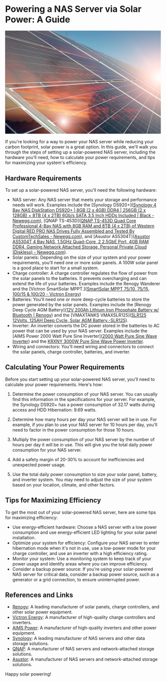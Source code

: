 

# Powering a NAS Server via Solar Power: A Guide
![Nas Solar Data Storage](/assets/Images/Solar.jpg)

If you're looking for a way to power your NAS server while reducing your carbon footprint, solar power is a great option. In this guide, we'll walk you through the steps of setting up a solar-powered NAS server, including the hardware you'll need, how to calculate your power requirements, and tips for maximizing your system's efficiency.

## Hardware Requirements

To set up a solar-powered NAS server, you'll need the following hardware:

- NAS server: Any NAS server that meets your storage and performance needs will work. Examples include the [Synology DS920+]([Synology 4 Bay NAS DiskStation DS920+ | 8GB (2 x 4GB) DDR4 | 256GB (2 x 128GB) + 8TB (4 x 2TB) 6Gb/s SATA 3.5 Inch HDDs Included | Black - Newegg.com](https://www.newegg.com/p/36X-009Y-00010?Description=Synology%20DS920+&cm_re=Synology_DS920+-_-9SIAKN7JKD7349-_-Product)), [QNAP TS-453D]([QNAP TS-453D Quad Core Professional 4-Bay NAS with 8GB RAM and 8TB (4 x 2TB) of Western Digital RED PRO NAS Drives Fully Assembled and Tested By CustomTechSales - Newegg.com](https://www.newegg.com/qnap-ts-453d/p/14P-0075-00DR7)), and [Asustor AS5304T]([Asustor AS5304T 4 Bay NAS, 1.5GHz Quad-Core, 2 2.5GbE Port, 4GB RAM DDR4, Gaming Network Attached Storage, Personal Private Cloud (Diskless) - Newegg.com](https://www.newegg.com/p/14P-0016-000S6?Description=Asustor%20AS5304T&cm_re=Asustor_AS5304T-_-14P-0016-000S6-_-Product)).
- Solar panels: Depending on the size of your system and your power requirements, you'll need one or more solar panels. A 100W solar panel is a good place to start for a small system.
- Charge controller: A charge controller regulates the flow of power from the solar panels to the batteries. It prevents overcharging and can extend the life of your batteries. Examples include the Renogy Wanderer and the [Victron SmartSolar MPPT.]([SmartSolar MPPT 75/10, 75/15, 100/15 &amp; 100/20 - Victron Energy](https://www.victronenergy.com/solar-charge-controllers/smartsolar-mppt-75-10-75-15-100-15-100-20))
- Batteries: You'll need one or more deep-cycle batteries to store the power generated by the solar panels. Examples include the [Renogy Deep Cycle AGM Battery]([12V 200Ah Lithium Iron Phosphate Battery w/ Bluetooth | Renogy](https://www.renogy.com/12v-200ah-lithium-iron-phosphate-battery-w-bluetooth/?Rng_ads=d42508ebc1c419ad&msclkid=33955a1f95a1187ab0df3e4770d69d09)) and the [VMAXTANKS VMAXSLR125]([SLR125 12Volts, 125AH Deep Cycle, Solar AGM Battery.-SLR125](https://www.vmaxtanks.com/SLR125-12Volts-125AH-Deep-Cycle-Solar-AGM-Battery_p_38.html)).
- Inverter: An inverter converts the DC power stored in the batteries to AC power that can be used by your NAS server. Examples include the [AIMS Power 2000 Watt Pure Sine Inverter]([2000 Watt Pure Sine Wave Inverter](https://www.aimscorp.net/2000-Watt-Pure-Sine-Wave-Inverter.html)) and the [KRXNY 3000W Pure Sine Wave Power Inverter](https://www.amazon.com/KRXNY-3000W-Inverter-System-Display/dp/B07PZ6M5FS).
- Wiring and connectors: You'll need wiring and connectors to connect the solar panels, charge controller, batteries, and inverter.

## Calculating Your Power Requirements

Before you start setting up your solar-powered NAS server, you'll need to calculate your power requirements. Here's how:

1. Determine the power consumption of your NAS server. You can usually find this information in the specifications for your server. For example, the Synology DS920+ has a power consumption of 32.17  watts during access and HDD Hibernation: 9.69 watts.

2. Determine how many hours per day your NAS server will be in use. For example, if you plan to use your NAS server for 10 hours per day, you'll need to factor in the power consumption for those 10 hours.

3. Multiply the power consumption of your NAS server by the number of hours per day it will be in use. This will give you the total daily power consumption for your NAS server.

4. Add a safety margin of 20-30% to account for inefficiencies and unexpected power usage.

5. Use the total daily power consumption to size your solar panel, battery, and inverter system. You may need to adjust the size of your system based on your location, climate, and other factors.

## Tips for Maximizing Efficiency

To get the most out of your solar-powered NAS server, here are some tips for maximizing efficiency:

- Use energy-efficient hardware: Choose a NAS server with a low power consumption and use energy-efficient LED lighting for your solar panel installation.
- Optimize your system for efficiency: Configure your NAS server to enter hibernation mode when it's not in use, use a low-power mode for your charge controller, and use an inverter with a high efficiency rating.
- Monitor your system: Use a monitoring system to keep track of your power usage and identify areas where you can improve efficiency.
- Consider a backup power source: If you're using your solar-powered NAS server for critical data, consider a backup power source, such as a generator or a grid connection, to ensure uninterrupted power.

## References and Links

- [Renogy](https://www.renogy.com/): A leading manufacturer of solar panels, charge controllers, and other solar power equipment.
- [Victron Energy](https://www.victronenergy.com/): A manufacturer of high-quality charge controllers and inverters.
- [AIMS Power](https://www.aimscorp.net/): A manufacturer of high-quality inverters and other power equipment.
- [Synology](https://www.synology.com/): A leading manufacturer of NAS servers and other data storage solutions.
- [QNAP](https://www.qnap.com/): A manufacturer of NAS servers and network-attached storage solutions.
- [Asustor](https://www.asustor.com/): A manufacturer of NAS servers and network-attached storage solutions.

 Happy solar powering!
